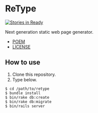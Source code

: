 # ReType

[![Stories in Ready](https://badge.waffle.io/satococoa/retype.png?label=ready&title=Ready)](https://waffle.io/satococoa/retype)

Next generation static web page generator.

- [POEM](POEM.md)
- [LICENSE](LICENSE)

## How to use

1. Clone this repository.
1. Type below.

```
$ cd /path/to/retype
$ bundle install
$ bin/rake db:create
$ bin/rake db:migrate
$ bin/rails server
```
